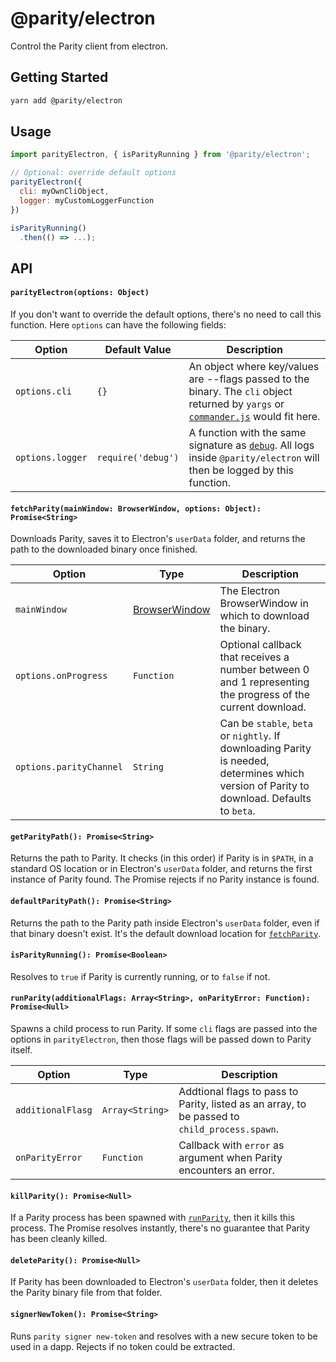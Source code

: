 # @parity/electron

Control the Parity client from electron.

## Getting Started

```bash
yarn add @parity/electron
```

## Usage

```javascript
import parityElectron, { isParityRunning } from '@parity/electron';

// Optional: override default options
parityElectron({
  cli: myOwnCliObject,
  logger: myCustomLoggerFunction
})

isParityRunning()
  .then(() => ...);
```

## API

#### `parityElectron(options: Object)`

If you don't want to override the default options, there's no need to call this function. Here `options` can have the following fields:

| Option           | Default Value      | Description                                                                                                                                                                |
| ---------------- | ------------------ | -------------------------------------------------------------------------------------------------------------------------------------------------------------------------- |
| `options.cli`    | `{}`               | An object where key/values are --flags passed to the binary. The `cli` object returned by `yargs` or [`commander.js`](https://github.com/tj/commander.js/) would fit here. |
| `options.logger` | `require('debug')` | A function with the same signature as [`debug`](https://github.com/visionmedia/debug). All logs inside `@parity/electron` will then be logged by this function.            |

#### `fetchParity(mainWindow: BrowserWindow, options: Object): Promise<String>`

Downloads Parity, saves it to Electron's `userData` folder, and returns the path to the downloaded binary once finished.

| Option                  | Type                                                                                         | Description                                                                                                                                |
| ----------------------- | -------------------------------------------------------------------------------------------- | ------------------------------------------------------------------------------------------------------------------------------------------ |
| `mainWindow`            | [BrowserWindow](https://github.com/electron/electron/blob/master/docs/api/browser-window.md) | The Electron BrowserWindow in which to download the binary.                                                                                |
| `options.onProgress`    | `Function`                                                                                   | Optional callback that receives a number between 0 and 1 representing the progress of the current download.                                |
| `options.parityChannel` | `String`                                                                                     | Can be `stable`, `beta` or `nightly`. If downloading Parity is needed, determines which version of Parity to download. Defaults to `beta`. |

#### `getParityPath(): Promise<String>`

Returns the path to Parity. It checks (in this order) if Parity is in `$PATH`, in a standard OS location or in Electron's `userData` folder, and returns the first instance of Parity found. The Promise rejects if no Parity instance is found.

#### `defaultParityPath(): Promise<String>`

Returns the path to the Parity path inside Electron's `userData` folder, even if that binary doesn't exist. It's the default download location for [`fetchParity`](#fetchParitymainWindow-BrowserWindow-options-Object-PromiseltStringgt0).

#### `isParityRunning(): Promise<Boolean>`

Resolves to `true` if Parity is currently running, or to `false` if not.

#### `runParity(additionalFlags: Array<String>, onParityError: Function): Promise<Null>`

Spawns a child process to run Parity. If some `cli` flags are passed into the options in `parityElectron`, then those flags will be passed down to Parity itself.

| Option            | Type            | Description                                                                                   |
| ----------------- | --------------- | --------------------------------------------------------------------------------------------- |
| `additionalFlasg` | `Array<String>` | Addtional flags to pass to Parity, listed as an array, to be passed to `child_process.spawn`. |
| `onParityError`   | `Function`      | Callback with `error` as argument when Parity encounters an error.                            |

#### `killParity(): Promise<Null>`

If a Parity process has been spawned with [`runParity`](#runParityonParityError-Function-PromiseltNullgt), then it kills this process. The Promise resolves instantly, there's no guarantee that Parity has been cleanly killed.

#### `deleteParity(): Promise<Null>`

If Parity has been downloaded to Electron's `userData` folder, then it deletes the Parity binary file from that folder.

#### `signerNewToken(): Promise<String>`

Runs `parity signer new-token` and resolves with a new secure token to be used in a dapp. Rejects if no token could be extracted.
